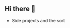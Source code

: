 ## Hi there 👋

<!--
**jameswright4/jameswright4** is a ✨ _special_ ✨ repository because its `README.md` (this file) appears on your GitHub profile.
-->
- Side projects and the sort
